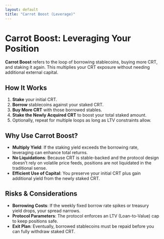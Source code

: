 ```yaml
---
layout: default
title: "Carrot Boost (Leverage)"
---
```


# Carrot Boost: Leveraging Your Position

**Carrot Boost** refers to the loop of borrowing stablecoins, buying more CRT, and staking it again. This multiplies your CRT exposure without needing additional external capital.

## How It Works
1. **Stake** your initial CRT.  
2. **Borrow** stablecoins against your staked CRT.  
3. **Buy More CRT** with those borrowed stables.  
4. **Stake the Newly Acquired CRT** to boost your total staked amount.  
5. Optionally, repeat for multiple loops as long as LTV constraints allow.

## Why Use Carrot Boost?
- **Multiply Yield**: If the staking yield exceeds the borrowing rate, leveraging can enhance total returns.  
- **No Liquidations**: Because CRT is stable-backed and the protocol design doesn’t rely on volatile price feeds, positions are not liquidated in the traditional sense.  
- **Efficient Use of Capital**: You preserve your initial CRT plus gain additional yield from the newly staked CRT.

## Risks & Considerations
- **Borrowing Costs**: If the weekly fixed borrow rate spikes or treasury yield drops, your spread narrows.  
- **Protocol Parameters**: The protocol enforces an LTV (Loan-to-Value) cap to keep positions safe.  
- **Exit Plan**: Eventually, borrowed stablecoins must be repaid before you can fully withdraw staked CRT.
